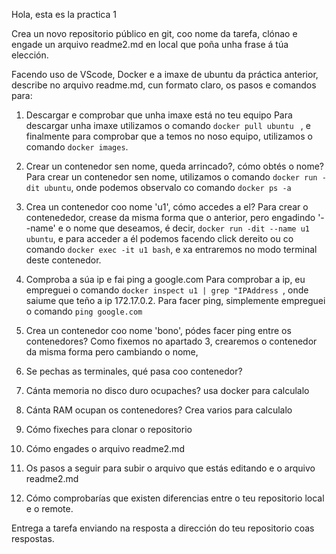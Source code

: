 Hola, esta es la practica 1

Crea un novo repositorio público en git, coo nome da tarefa, clónao e engade un arquivo readme2.md en local que poña unha frase á túa elección.

Facendo uso de VScode, Docker e a imaxe de ubuntu da práctica anterior, describe no arquivo readme.md, cun formato claro, os pasos e comandos para:

1. Descargar e comprobar que unha imaxe está no teu equipo
Para descargar unha imaxe utilizamos o comando `docker pull ubuntu ` , e finalmente para comprobar que a temos no noso equipo, utilizamos o comando `docker images`.

2. Crear un contenedor sen nome, queda arrincado?, cómo obtés o nome?
Para crear un contenedor sen nome, utilizamos o comando `docker run -dit ubuntu`, onde podemos observalo co comando `docker ps -a`

3. Crea un contenedor coo nome 'u1', cómo accedes a el?
Para crear o contenededor, crease da misma forma que o anterior, pero engadindo '--name' e o nome que deseamos, é decir, `docker run -dit --name u1 ubuntu`, e para acceder a él podemos facendo click dereito ou co comando `docker exec -it u1 bash`, e xa entraremos no modo terminal deste contenedor.

4. Comproba a súa ip e fai ping a google.com
Para comprobar a ip, eu empreguei o comando `docker inspect u1 | grep "IPAddress `, onde saiume que teño a ip 172.17.0.2.
Para facer ping, simplemente empreguei o comando `ping google.com`

5. Crea un contenedor coo nome 'bono', pódes facer ping entre os contenedores?
Como fixemos no apartado 3, crearemos o contenedor da misma forma pero cambiando o nome, 


6. Se pechas as terminales, qué pasa coo contenedor?

7. Cánta memoria no disco duro ocupaches? usa docker para calculalo

8. Cánta RAM ocupan os contenedores? Crea varios para calculalo

9. Cómo fixeches para clonar o repositorio

10. Cómo engades o arquivo readme2.md

11. Os pasos a seguir para subir o arquivo que estás editando e o arquivo readme2.md

12. Cómo comprobarías que existen diferencias entre o teu repositorio local e o remote.

Entrega a tarefa enviando na resposta a dirección do teu repositorio coas respostas.
